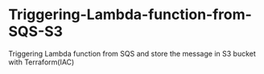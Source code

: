 # Triggering-Lambda-function-from-SQS-S3
Triggering Lambda function from SQS and store the message in S3 bucket with Terraform(IAC)
